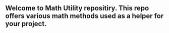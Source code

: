 ## Welcome to Math Utility repositiry. This repo offers various math methods used as a helper for your project.